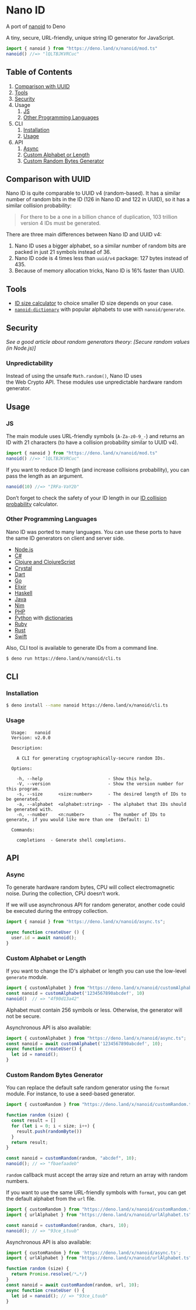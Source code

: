 # Nano ID
A port of [nanoid] to Deno

A tiny, secure, URL-friendly, unique string ID generator for JavaScript.

```js
import { nanoid } from "https://deno.land/x/nanoid/mod.ts"
nanoid() //=> "lQLTBJKVRCuc"
```

## Table of Contents

1. [Comparison with UUID](#comparison-with-uuid)
4. [Tools](#tools)
3. [Security](#security)
6. Usage
   1. [JS](#js)
   2. [Other Programming Languages](#other-programming-languages)
5. CLI
   1. [Installation](#installation)
   2. [Usage](#usage-1)
7. API
   1. [Async](#async)
   3. [Custom Alphabet or Length](#custom-alphabet-or-length)
   4. [Custom Random Bytes Generator](#custom-random-bytes-generator)


## Comparison with UUID

Nano ID is quite comparable to UUID v4 (random-based).
It has a similar number of random bits in the ID
(126 in Nano ID and 122 in UUID), so it has a similar collision probability:

> For there to be a one in a billion chance of duplication,
> 103 trillion version 4 IDs must be generated.

There are three main differences between Nano ID and UUID v4:

1. Nano ID uses a bigger alphabet, so a similar number of random bits
   are packed in just 21 symbols instead of 36.
2. Nano ID code is 4 times less than `uuid/v4` package:
   127 bytes instead of 435.
3. Because of memory allocation tricks, Nano ID is 16% faster than UUID.

## Tools

* [ID size calculator] to choice smaller ID size depends on your case.
* [`nanoid-dictionary`] with popular alphabets to use with `nanoid/generate`.

[`nanoid-dictionary`]: https://github.com/CyberAP/nanoid-dictionary
[ID size calculator]:  https://zelark.github.io/nano-id-cc/


## Security

*See a good article about random generators theory:
[Secure random values (in Node.js)]*


### Unpredictability

Instead of using the unsafe `Math.random()`, Nano ID uses the Web Crypto API. These modules use unpredictable
hardware random generator.

## Usage

### JS

The main module uses URL-friendly symbols (`A-Za-z0-9_-`) and returns an ID
with 21 characters (to have a collision probability similar to UUID v4).

```js
import { nanoid } from "https://deno.land/x/nanoid/mod.ts"
nanoid() //=> "lQLTBJKVRCuc"
```

If you want to reduce ID length (and increase collisions probability),
you can pass the length as an argument.

```js
nanoid(10) //=> "IRFa-VaY2b"
```

Don’t forget to check the safety of your ID length
in our [ID collision probability] calculator.

[ID collision probability]: https://zelark.github.io/nano-id-cc/
[nanoid]: https://github.com/ai/nanoid


### Other Programming Languages

Nano ID was ported to many languages. You can use these ports to have the same
ID generators on client and server side.

* [Node.js](https://github.com/ai/nanoid)
* [C#](https://github.com/codeyu/nanoid-net)
* [Clojure and ClojureScript](https://github.com/zelark/nano-id)
* [Crystal](https://github.com/mamantoha/nanoid.cr)
* [Dart](https://github.com/pd4d10/nanoid-dart)
* [Go](https://github.com/matoous/go-nanoid)
* [Elixir](https://github.com/railsmechanic/nanoid)
* [Haskell](https://github.com/4e6/nanoid-hs)
* [Java](https://github.com/aventrix/jnanoid)
* [Nim](https://github.com/icyphox/nanoid.nim)
* [PHP](https://github.com/hidehalo/nanoid-php)
* [Python](https://github.com/puyuan/py-nanoid) with [dictionaries](https://pypi.org/project/nanoid-dictionary)
* [Ruby](https://github.com/radeno/nanoid.rb)
* [Rust](https://github.com/nikolay-govorov/nanoid)
* [Swift](https://github.com/antiflasher/NanoID)

Also, CLI tool is available to generate IDs from a command line.

```sh
$ deno run https://deno.land/x/nanoid/cli.ts
```

## CLI

### Installation

```sh
$ deno install --name nanoid https://deno.land/x/nanoid/cli.ts
```

### Usage

```
  Usage:   nanoid
  Version: v2.0.0

  Description:

    A CLI for generating cryptographically-secure random IDs.

  Options:

    -h, --help                         - Show this help.                                                             
    -V, --version                      - Show the version number for this program.                                   
    -s, --size      <size:number>      - The desired length of IDs to be generated.                                  
    -a, --alphabet  <alphabet:string>  - The alphabet that IDs should be generated with.                             
    -n, --number    <n:number>         - The number of IDs to generate, if you would like more than one  (Default: 1)

  Commands:

    completions  - Generate shell completions.
```

## API

### Async

To generate hardware random bytes, CPU will collect electromagnetic noise.
During the collection, CPU doesn’t work.

If we will use asynchronous API for random generator,
another code could be executed during the entropy collection.

```js
import { nanoid } from "https://deno.land/x/nanoid/async.ts";

async function createUser () {
  user.id = await nanoid();
}
```


### Custom Alphabet or Length

If you want to change the ID's alphabet or length
you can use the low-level `generate` module.

```js
import { customAlphabet } from "https://deno.land/x/nanoid/customAlphabet.ts";
const nanoid = customAlphabet('1234567890abcdef', 10)
nanoid()  // => "4f90d13a42"
```

Alphabet must contain 256 symbols or less.
Otherwise, the generator will not be secure.

Asynchronous API is also available:

```js
import { customAlphabet } from "https://deno.land/x/nanoid/async.ts";
const nanoid = await customAlphabet('1234567890abcdef', 10);
async function createUser() {
  let id = nanoid();
}
```

### Custom Random Bytes Generator

You can replace the default safe random generator using the `format` module.
For instance, to use a seed-based generator.

```js
import { customRandom } from "https://deno.land/x/nanoid/customRandom.ts";

function random (size) {
  const result = []
  for (let i = 0; i < size; i++) {
    result.push(randomByte())
  }
  return result;
}

const nanoid = customRandom(random, "abcdef", 10);
nanoid(); // => "fbaefaadeb"
```

`random` callback must accept the array size and return an array
with random numbers.

If you want to use the same URL-friendly symbols with `format`,
you can get the default alphabet from the `url` file.

```js
import { customRandom } from "https://deno.land/x/nanoid/customRandom.ts";
import { urlAlphabet } from "https://deno.land/x/nanoid/urlAlphabet.ts";

const nanoid = customRandom(random, chars, 10);
nanoid(); // => "93ce_Ltuub"
```

Asynchronous API is also available:

```js
import { customRandom } from 'https://deno.land/x/nanoid/async.ts';
import { urlAlphabet } from "https://deno.land/x/nanoid/urlAlphabet.ts";

function random (size) {
  return Promise.resolve(/*…*/)
}
const nanoid = await customRandom(random, url, 10);
async function createUser () {
  let id = nanoid(); // => "93ce_Ltuub"
}
```

